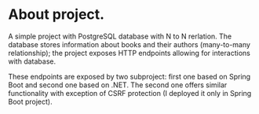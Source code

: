 # About project.
A simple project with PostgreSQL database with N to N rerlation. The database stores information about books and their authors (many-to-many relationship); the project exposes HTTP endpoints allowing for interactions with database.


These endpoints are exposed by two subproject: first one based on Spring Boot and second one based on .NET. The second one offers similar functionality with exception of CSRF protection (I deployed it only in Spring Boot project).